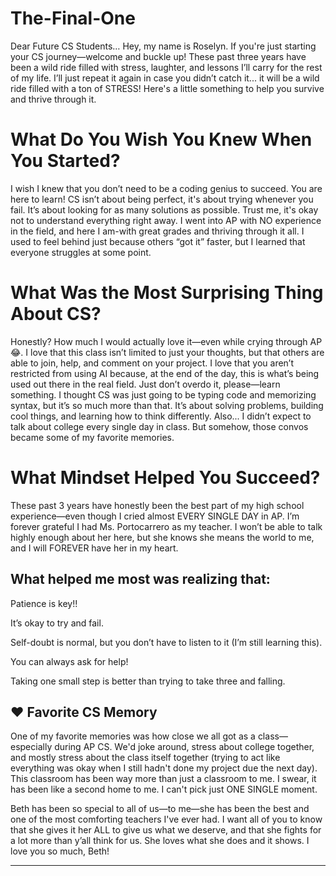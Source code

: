 # The-Final-One

Dear Future CS Students…
Hey, my name is Roselyn. If you're just starting your CS journey—welcome and buckle up! These past three years have been a wild ride filled with stress, laughter, and lessons I’ll carry for the rest of my life. I’ll just repeat it again in case you didn’t catch it... it will be a wild ride filled with a ton of STRESS! Here's a little something to help you survive and thrive through it.

# What Do You Wish You Knew When You Started?
I wish I knew that you don’t need to be a coding genius to succeed. You are here to learn! CS isn’t about being perfect, it's about trying whenever you fail. It’s about looking for as many solutions as possible. Trust me, it's okay not to understand everything right away. I went into AP with NO experience in the field, and here I am-with great grades and thriving through it all. I used to feel behind just because others “got it” faster, but I learned that everyone struggles at some point.

# What Was the Most Surprising Thing About CS?
Honestly? How much I would actually love it—even while crying through AP 😂. I love that this class isn’t limited to just your thoughts, but that others are able to join, help, and comment on your project. I love that you aren’t restricted from using AI because, at the end of the day, this is what’s being used out there in the real field. Just don’t overdo it, please—learn something. I thought CS was just going to be typing code and memorizing syntax, but it’s so much more than that. It’s about solving problems, building cool things, and learning how to think differently. Also... I didn’t expect to talk about college every single day in class. But somehow, those convos became some of my favorite memories.


# What Mindset Helped You Succeed?
These past 3 years have honestly been the best part of my high school experience—even though I cried almost EVERY SINGLE DAY in AP. I’m forever grateful I had Ms. Portocarrero as my teacher. I won’t be able to talk highly enough about her here, but she knows she means the world to me, and I will FOREVER have her in my heart.

## What helped me most was realizing that:
Patience is key!!

It’s okay to try and fail.

Self-doubt is normal, but you don’t have to listen to it (I’m still learning this).

You can always ask for help!

Taking one small step is better than trying to take three and falling.

## ❤️ Favorite CS Memory
One of my favorite memories was how close we all got as a class—especially during AP CS. We'd joke around, stress about college together, and mostly stress about the class itself together (trying to act like everything was okay when I still hadn't done my project due the next day). This classroom has been way more than just a classroom to me. I swear, it has been like a second home to me. I can't pick just ONE SINGLE moment.

Beth has been so special to all of us—to me—she has been the best and one of the most comforting teachers I've ever had. I want all of you to know that she gives it her ALL to give us what we deserve, and that she fights for a lot more than y’all think for us. She loves what she does and it shows. I love you so much, Beth!

---
